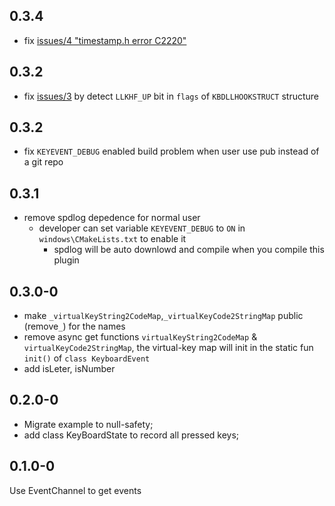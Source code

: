 ## 0.3.4
- fix [issues/4 "timestamp.h error C2220"](https://github.com/Krysl/keyboard_event/issues/4) 

## 0.3.2
- fix [issues/3](https://github.com/Krysl/keyboard_event/issues/3) by detect `LLKHF_UP` bit in `flags` of `KBDLLHOOKSTRUCT` structure 

## 0.3.2
- fix `KEYEVENT_DEBUG` enabled build problem when user use pub instead of a git repo

## 0.3.1
- remove spdlog depedence for normal user
  - developer can set variable `KEYEVENT_DEBUG` to `ON` 
    in `windows\CMakeLists.txt` to enable it
    - spdlog will be auto downlowd and compile when you compile this plugin

## 0.3.0-0
- make `_virtualKeyString2CodeMap`,`_virtualKeyCode2StringMap`
 public (remove`_`) for the names
- remove async get functions `virtualKeyString2CodeMap` & 
`virtualKeyCode2StringMap`, the virtual-key map will init 
in the static fun `init()` of `class KeyboardEvent`
- add isLeter, isNumber

## 0.2.0-0
- Migrate example to null-safety;
- add class KeyBoardState to record all pressed keys;

## 0.1.0-0

Use EventChannel to get events
